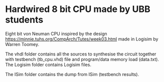# Hardwired 8 bit CPU made by UBB students
Eight bit von Neuman CPU inspired by the design https://minnie.tuhs.org/CompArch/Tutes/week03.html made in Logisim by Warren Toomey.

The vhdl folder contains all the sources to synthesise the circuit together with testbench (tb_cpu.vhd) file and program/data memory load (data.txt).  
The Logisim folder contains Logisim files.

The ISim folder contains the dump from ISim (testbench results).



